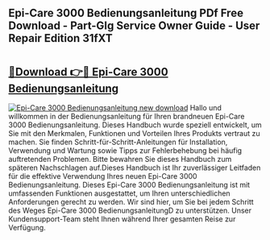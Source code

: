 ## Epi-Care 3000 Bedienungsanleitung PDf Free Download - Part-GIg Service Owner Guide - User Repair Edition 31fXT

# <h2><a href="http://df4uve.blite.top/?on=Epi-Care+3000+Bedienungsanleitung">🔗Download 👉🔴 Epi-Care 3000 Bedienungsanleitung</a></h2>

[![Epi-Care 3000 Bedienungsanleitung new download](https://i.imgur.com/lujVjoI.png)](http://df4uve.blite.top/?on=Epi-Care+3000+Bedienungsanleitung)
Hallo und willkommen in der Bedienungsanleitung für Ihren brandneuen Epi-Care 3000 Bedienungsanleitung. Dieses Handbuch wurde speziell entwickelt, um Sie mit den Merkmalen, Funktionen und Vorteilen Ihres Produkts vertraut zu machen. Sie finden Schritt-für-Schritt-Anleitungen für Installation, Verwendung und Wartung sowie Tipps zur Fehlerbehebung bei häufig auftretenden Problemen. Bitte bewahren Sie dieses Handbuch zum späteren Nachschlagen auf.Dieses Handbuch ist Ihr zuverlässiger Leitfaden für die effektive Verwendung Ihres neuen Epi-Care 3000 Bedienungsanleitung. Dieses Epi-Care 3000 Bedienungsanleitung ist mit umfassenden Funktionen ausgestattet, um Ihren unterschiedlichen Anforderungen gerecht zu werden. Wir sind hier, um Sie bei jedem Schritt des Weges Epi-Care 3000 BedienungsanleitungD zu unterstützen. Unser Kundensupport-Team steht Ihnen während Ihrer gesamten Reise zur Verfügung.
